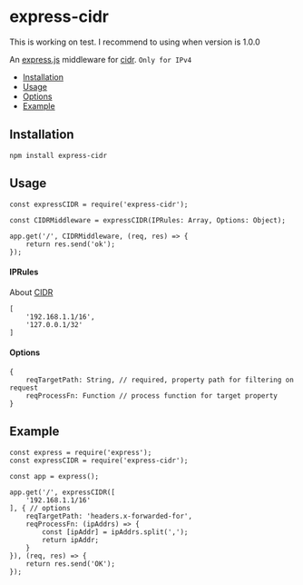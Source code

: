 # express-cidr
This is working on test. I recommend to using when version is 1.0.0

An [express.js]( https://github.com/visionmedia/express ) middleware for
[cidr]( https://github.com/KanghoonYi/express-cidr ).
`Only for IPv4`

- [Installation](#installation)
- [Usage](#usage)
- [Options](#options)
- [Example](#example)

## Installation
```
npm install express-cidr
```

## Usage
```
const expressCIDR = require('express-cidr');

const CIDRMiddleware = expressCIDR(IPRules: Array, Options: Object);

app.get('/', CIDRMiddleware, (req, res) => {
    return res.send('ok');
});
```

#### IPRules
About [CIDR](https://en.wikipedia.org/wiki/Classless_Inter-Domain_Routing)
```
[
    '192.168.1.1/16',
    '127.0.0.1/32'
]
```

#### Options
```
{
    reqTargetPath: String, // required, property path for filtering on request
    reqProcessFn: Function // process function for target property
}
```

## Example
```
const express = require('express');
const expressCIDR = require('express-cidr');

const app = express();

app.get('/', expressCIDR([
    '192.168.1.1/16'
], { // options
    reqTargetPath: 'headers.x-forwarded-for',
    reqProcessFn: (ipAddrs) => {
        const [ipAddr] = ipAddrs.split(',');
        return ipAddr;
    }
}), (req, res) => {
    return res.send('OK');
});

```

